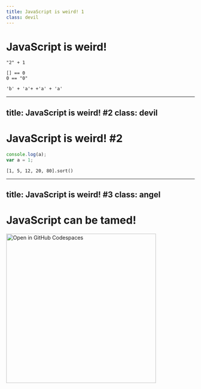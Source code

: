 ```yaml
---
title: JavaScript is weird! 1
class: devil
---
```


# JavaScript is weird!

```jseval {monaco-run} { autorun:false, editorOptions: { scrollbar: { vertical: 'hidden', horizontal: 'hidden' } } }
"2" + 1
```

```jseval {monaco-run} { autorun:false, editorOptions: { scrollbar: { vertical: 'hidden', horizontal: 'hidden' } } }
[] == 0
0 == "0"
```

```jseval {monaco-run} { autorun:false, editorOptions: { scrollbar: { vertical: 'hidden', horizontal: 'hidden' } } }
'b' + 'a'+ +'a' + 'a'
```

<!--
1. "2" - 1 -> 0
2. [] == "0" -> false
3. baNaNa
-->

---
title: JavaScript is weird! #2
class: devil
---

# JavaScript is weird! #2

```js {monaco-run} { autorun:false, editorOptions: { scrollbar: { vertical: 'hidden', horizontal: 'hidden' } } }
console.log(a);
var a = 1;
```

```jseval {monaco-run} { autorun:false, editorOptions: { scrollbar: { vertical: 'hidden', horizontal: 'hidden' } } }
[1, 5, 12, 20, 80].sort()
```

<!--
1. uncomment line with var -> ERROR
2. scrambles order

A: Wow, a lot of effort for this presentation! What is this based on?
-->

---
title: JavaScript is weird! #3
class: angel
---

# JavaScript can be tamed!

<a href="https://codespaces.new/dhhyi/javascript-fullstack-temptation/tree/examples/weirdness?quickstart=1&file=example.js" target="_blank" class="m-auto h-full block flex justify-center items-center">
  <img src="https://github.com/codespaces/badge.svg" alt="Open in GitHub Codespaces" width="400">
</a>

<!--
Fix code using eslint in GitHub Codespaces
(JS Web IDE, btw.)
-->
